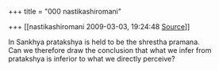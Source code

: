 +++
title = "000 nastikashiromani"

+++
[[nastikashiromani	2009-03-03, 19:24:48 [Source](https://groups.google.com/g/bvparishat/c/WEjycNi0SPM)]]



In Sankhya pratakshya is held to be the shrestha pramana.  
Can we therefore draw the conclusion that what we infer from  
pratakshya is inferior to what we directly perceive?

